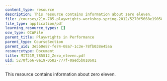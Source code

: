 ```yaml
---
content_type: resource
description: This resource contains information about zero eleven.
file: /courses/21m-785-playwrights-workshop-spring-2012/5270f5668e190582777f0aed5b010601_MIT21M_785S12_Zero_eleven.pdf
file_type: application/pdf
learning_resource_types: []
ocw_type: OCWFile
parent_title: Playwrights in Performance
parent_type: CourseSection
parent_uid: 3e5b0e87-fe74-08a7-1c3e-78fb038e45aa
resourcetype: Document
title: MIT21M_785S12_Zero_eleven.pdf
uid: 5270f566-8e19-0582-777f-0aed5b010601
---
```

This resource contains information about zero eleven.

